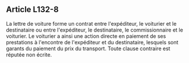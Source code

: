 Article L132-8
----
La lettre de voiture forme un contrat entre l'expéditeur, le voiturier et le
destinataire ou entre l'expéditeur, le destinataire, le commissionnaire et le
voiturier. Le voiturier a ainsi une action directe en paiement de ses
prestations à l'encontre de l'expéditeur et du destinataire, lesquels sont
garants du paiement du prix du transport. Toute clause contraire est réputée non
écrite.
